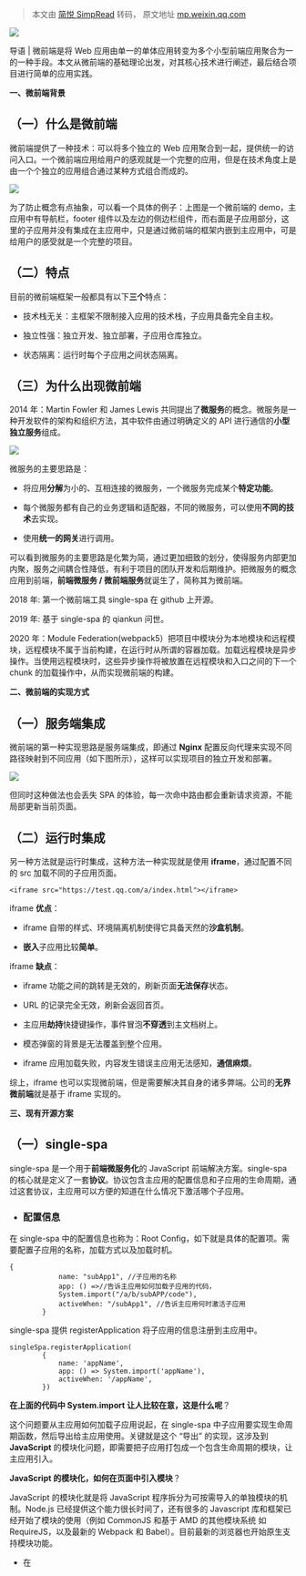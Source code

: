 > 本文由 [简悦 SimpRead](http://ksria.com/simpread/) 转码， 原文地址 [mp.weixin.qq.com](https://mp.weixin.qq.com/s/u9F1IUJfsuJBseOsPIK5qQ)

![](https://mmbiz.qpic.cn/mmbiz_jpg/VY8SELNGe977Xa5zfy5iaV3agpS11Cqm4psjPOibic6BZSicnBFh6uWzCFp3uqN5R114Fq85DmuCzdL3eESlQ37bFA/640?wx_fmt=jpeg)

导语 | 微前端是将 Web 应用由单一的单体应用转变为多个小型前端应用聚合为一的一种手段。本文从微前端的基础理论出发，对其核心技术进行阐述，最后结合项目进行简单的应用实践。

**一、微前端背景**

**（一）什么是微前端**
-------------

微前端提供了一种技术：可以将多个独立的 Web 应用聚合到一起，提供统一的访问入口。一个微前端应用给用户的感观就是一个完整的应用，但是在技术角度上是由一个个独立的应用组合通过某种方式组合而成的。

![](https://mmbiz.qpic.cn/mmbiz_png/VY8SELNGe94UuNia9FMRica3BZFaaOYukaKpBxicJJdfOTgricVKXfuGT6LxsR6P9buzSibL7icJ2ZXAW626DPJ2Z08Q/640?wx_fmt=png)

为了防止概念有点抽象，可以看一个具体的例子：上图是一个微前端的 demo，主应用中有导航栏，footer 组件以及左边的侧边栏组件，而右面是子应用部分，这里的子应用并没有集成在主应用中，只是通过微前端的框架内嵌到主应用中，可是给用户的感受就是一个完整的项目。

**（二）特点**
---------

目前的微前端框架一般都具有以下**三个**特点：

*   技术栈无关：主框架不限制接入应用的技术栈，子应用具备完全自主权。  
    

*   独立性强：独立开发、独立部署，子应用仓库独立。  
    

*   状态隔离：运行时每个子应用之间状态隔离。
    

**（三）为什么出现微前端**
---------------

2014 年：Martin Fowler 和 James Lewis 共同提出了**微服务**的概念。微服务是一种开发软件的架构和组织方法，其中软件由通过明确定义的 API 进行通信的**小型独立服务**组成。

![](https://mmbiz.qpic.cn/mmbiz_png/VY8SELNGe94UuNia9FMRica3BZFaaOYuka1HQov91wZNTA69ibgribPtiaNzKEU7UR8s6Px0f012o9iacSEaWoNcbMnw/640?wx_fmt=png)

微服务的主要思路是：

*   将应用**分解**为小的、互相连接的微服务，一个微服务完成某个**特定功能**。
    

*   每个微服务都有自己的业务逻辑和适配器，不同的微服务，可以使用**不同的技术**去实现。
    

*   使用**统一的网关**进行调用。
    

可以看到微服务的主要思路是化繁为简，通过更加细致的划分，使得服务内部更加内聚，服务之间耦合性降低，有利于项目的团队开发和后期维护。把微服务的概念应用到前端，**前端微服务 / 微前端服务**就诞生了，简称其为微前端。

2018 年: 第一个微前端工具 single-spa 在 github 上开源。

2019 年: 基于 single-spa 的 qiankun 问世。

2020 年：Module Federation(webpack5）把项目中模块分为本地模块和远程模块，远程模块不属于当前构建，在运行时从所谓的容器加载。加载远程模块是异步操作。当使用远程模块时，这些异步操作将被放置在远程模块和入口之间的下一个 chunk 的加载操作中，从而实现微前端的构建。

**二、微前端的实现方式**

**（一）服务端集成**
------------

微前端的第一种实现思路是服务端集成，即通过 **Nginx** 配置反向代理来实现不同路径映射到不同应用（如下图所示），这样可以实现项目的独立开发和部署。

![](https://mmbiz.qpic.cn/mmbiz_png/VY8SELNGe94UuNia9FMRica3BZFaaOYukaPs8Jd6w15LBDzcWRRNvGnbzB8haiclXWkuhhibzs6cWwickHken4fDvkg/640?wx_fmt=png)

但同时这种做法也会丢失 SPA 的体验，每一次命中路由都会重新请求资源，不能局部更新当前页面。

**（二）运行时集成**
------------

另一种方法就是运行时集成，这种方法一种实现就是使用 **iframe**，通过配置不同的 src 加载不同的子应用页面。

```
<iframe src="https://test.qq.com/a/index.html"></iframe>
```

iframe **优点**：

*   iframe 自带的样式、环境隔离机制使得它具备天然的**沙盒机制**。
    

*   **嵌入**子应用比较**简单**。
    

iframe **缺点**：

*   iframe 功能之间的跳转是无效的，刷新页面**无法保存**状态。
    

*   URL 的记录完全无效，刷新会返回首页。
    

*   主应用**劫持**快捷键操作，事件冒泡**不穿透**到主文档树上。
    

*   模态弹窗的背景是无法覆盖到整个应用。
    

*   iframe 应用加载失败，内容发生错误主应用无法感知，**通信麻烦**。
    

综上，iframe 也可以实现微前端，但是需要解决其自身的诸多弊端。公司的**无界微前端**就是基于 iframe 实现的。

**三、现有开源方案**

**（一）single-spa**
-----------------

single-spa 是一个用于**前端微服务化**的 JavaScript 前端解决方案。single-spa 的核心就是定义了一套**协议**。协议包含主应用的配置信息和子应用的生命周期，通过这套协议，主应用可以方便的知道在什么情况下激活哪个子应用。

*   ### **配置信息**
    

在 single-spa 中的配置信息也称为：Root Config，如下就是具体的配置项。需要配置子应用的名称，加载方式以及加载时机。

```
{ 
            name: "subApp1", //子应用的名称
            app: () =>//告诉主应用如何加载子应用的代码，
            System.import("/a/b/subAPP/code"), 
            activeWhen: "/subApp1", //告诉主应用何时激活子应用
        }
```

single-spa 提供 registerApplication 将子应用的信息注册到主应用中。

```
singleSpa.registerApplication(
        { 
            name: 'appName', 
            app: () => System.import('appName'), 
            activeWhen: '/appName', 
        })
```

**在上面的代码中 System.import 让人比较在意，这是什么呢**？

这个问题要从主应用如何加载子应用说起，在 single-spa 中子应用要实现生命周期函数，然后导出给主应用使用。关键就是这个 “导出” 的实现，这涉及到 **JavaScript** 的模块化问题，即需要把子应用打包成一个包含生命周期的模块，让主应用引入。

**JavaScript 的模块化，如何在页面中引入模块**？

JavaScript 的模块化就是将 JavaScript 程序拆分为可按需导入的单独模块的机制。Node.js 已经提供这个能力很长时间了，还有很多的 Javascript 库和框架已经开始了模块的使用（例如 CommonJS 和基于 AMD 的其他模块系统 如 RequireJS，以及最新的 Webpack 和 Babel）。目前最新的浏览器也开始原生支持模块功能。

*   在 <script> 标签上添加 type=“module” 来实现导入导出
    

```
<!doctype html>
        <script type="module">
        import {test} from './test.js';
        document.body.innerHTML = test('1111');
        </script>
```

*   实现 import axios from ‘axios’还需要借助于 importmap
    

第一点虽然可以实现导入，但是每次 Import 都要写入固定的地址，或者在不同的 script 中多次引入时就要重复书写，这样造成代码的冗余，所以这里可以使用 importmap，使变量名和其相应的地址一一映射，允许控制 js 的 import 语句或 import() 表达式获取的库的 url，并允许在非导入上下文中重用这个映射，这样就不用重复书写地址了。

```
<script type="importmap">
            {
            "imports": {
                "lodash": "/node_modules/lodash/lodash.js"
                }
            }
</script>
        <script type="module">
            import {hello} from 'lodash';
            document.body.innerHTML = hello('John');
</script>
```

*   SystemJS
    

import maps 的兼容性如下图所示，所以想在生产环境下使用还是需要一些兼容实现方案，SystemJS 就是解决这个问题的。

![](https://mmbiz.qpic.cn/mmbiz_png/VY8SELNGe94UuNia9FMRica3BZFaaOYukaSsCoqhJVQiaMiciaPdflW7hpu4fSH1mtaiaJcvxf3XqQeoZ9Pkpmribich4A/640?wx_fmt=png)

systemjs 是一个模块加载器，和 requirejs 类似，systemjs 参考 import maps 规范实现了自己的 alias（类似 requirejs-paths 或者 webpack alias）。具体用法在下面的 demo 中。

```
<script src="https://cdn.bootcss.com/systemjs/6.2.6/system.js"></script>
        // 通过systemjs来引入别的文件
        System.import('./test.js');
        // systemjs也支持通过下面的方式定义资源 ，用来给资源定义一个key
        <script type="systemjs-importmap">
        {
            "imports": {
            "vue": "https://cdn.bootcss.com/vue/2.6.11/vue.js"
            }
        }
        </script>
        // 直接通过名称引用
        System.import('vue');
```

这里**总结**一下 single-spa 是如何通过以上方法加载子应用的：

在主应用中注册子应用的配置信息，主应用运行时根据配置信息去请求子应用的 manifest.json 配置文件，这个文件中是子应用打包出的入口 js 和 js 文件的依赖关系，主应用通过动态的构造 script 标签去加载这些 js 文件，这里就完成了其注册过程。

这样在主应用检测路由命中子应用的规则之后就会触发其渲染函数，把子应用挂载到相应的 dom 下。

![](https://mmbiz.qpic.cn/mmbiz_png/VY8SELNGe94UuNia9FMRica3BZFaaOYuka3LevkuG1ibk9J04DTeKJSfPaIibVsGNbPMdKCmGbaOKdOL55aVibjn7nw/640?wx_fmt=png)

*   **生命周期**  
    

single-spa 的另一个关键点就是生命周期，子应用生命周期包含 bootstrap，mount，unmount 三个回调函数。主应用在管理子应用的时候，通过子应用暴露的生命周期函数来实现子应用的启动和卸载。

![](https://mmbiz.qpic.cn/mmbiz_png/VY8SELNGe94UuNia9FMRica3BZFaaOYukau4vMKZhlj7iaqdmT5Y3ff9GuPk1RVmp40Su5hRZkPBwc5R3CmF0fN5A/640?wx_fmt=png)

*   load：当应用匹配路由时就会加载脚本（非函数，只是一种状态）。
    

*   bootstrap：应用内容首次挂载到页面前调用。
    

*   Mount：当主应用判定需要激活这个子应用时会调用, 实现子应用的挂载、页面渲染等逻辑。
    

*   unmount：当主应用判定需要卸载这个子应用时会调用, 实现组件卸载、清理事件监听等逻辑。
    

*   unload：非必要函数，一般不使用。unload 之后会重新启动 bootstrap 流程。
    

*   ### **小结**
    

通过以上两点的分析，大致了解了一下 sing-spa 的主要思想，但是 single-spa 毕竟是第一个微前端框架，他也有一定的缺点。

*   single-spa 的文档略显凌乱，概念也比较多，在初次学习时上手难度较高。
    

*   single-spa 是通过 js 文件去加载子应用，当文件名是乱码名时，每次子应用更新，父应用要更新引入配置文件，更新多项目时比较麻烦。
    

*   single-spa 本身缺少 js 隔离和 css 隔离，虽然现在已经可以引入其他的包去解决，但是并没有做到开箱即用的程度。
    

所以在基本了解其思路之后，我们可以不妨看一下其他的方案都是如何实现和优化的。

**（二）qiankun**
--------------

qiankun 是基于 single-spa 提出的微前端框架, 提供了更加开箱即用的 API（single-spa+sandbox+import-html-entry）。

其主要有六个比较明显的特点，在下文依次展开。

*   ### **HTML Entry 加载子应用**
    

首先是子应用的加载方式与 single-spa 有明显的不同，single-spa 注册子应用本质上是 JS Entry，即通过从某一地址引入 js 文件来加载整个子应用。

```
singleSpa.registerApplication({        
 'appName',
        () => System.import('appName'),
        location => location.pathname.startsWith('appName'),
 });
```

但是 qiankun 注册子应用的方式是通过一个 url，即使用 HTML Entry 的方式来引入子应用。

```
registerMicroApps([
        {
            name: 'react app', 
            entry: '//localhost:7100', 
            container: '#yourContainer', 
            activeRule: '/yourActiveRule'
        },
        ]);
        start();
```

通过固定的 url 引入的好处是：子项目大多是已经上线的项目，url 是固定的，所以不用频繁更新主应用中的注册信息，便于主应用的整合和开发。

**qiankun - 子应用的加载**

Html Entry 方法的主要步骤如下：首先通过 url 获取到整个 Html 文件，从 html 中解析出 html，js 和 css 文本，在主应用中创建容器，把 html 更新到容器中，然后动态创建 style 和 script 标签，把子应用的 css 和 js 赋值在其中，最后把容器放置在主应用中。

```
// 解析 HTML，获取 html，js，css 文本
const {htmlText, jsText, cssText} = importHTMLEntry('https://xxxx.com')
// 创建容器
const $= document.querySelector(container)
$container.innerHTML = htmlText
// 创建 style 和 js 标签
const $style = createElement('style', cssText)
const $script = createElement('script', jsText)
$container.appendChild([$style, $script])
```

**如何解析 html**？

1.  通过 url 请求到子应用的 index.html。
    
2.  用正则匹配到其中的 js/css 相关标签，进行记录，然后删去。
    
3.  删去 html/head/body 等标签。
    
4.  返回 html 文本。
    

**如何解析 js**？

1.  使用正则匹配 <script> 标签。
    
2.  对于内联 js 的内容会直接记录到一个对象中。
    
3.  对于外链 js 会使用 fetch 请求到内容，然后记录到这个对象中。
    
4.  最后在加载子应用时直接把内容赋值在动态构建的 script 中。
    

**如何解析 css**？

1.  正则匹配 <style><link > 标签。
    
2.  内联 css （<style> 标签）的内容会直接记录到一个对象中。
    
3.  外链 css （ <link> 标签）则会使用 fetch 请到到内容（字符串），然后记录到这个对象中，执行时内容放到 <style> 标签，然后插入到页面，子项目卸载移除这些 <style> 标签，这样会把外链的 css 变成内联 css，切换子系统，不用重复请求，直接应用 css 样式，让子项目加载得更快。
    

*   ### **css 隔离**
    

css 隔离主要分为两种，一种是父子之间的隔离，另一种是子子之间的隔离。子应用之间的隔离，qiankun 中并没有特别的提出，本质上就是在子应用加载时把其相应的样式加载进来，在卸载时进行移除即可。而父子之间的隔离在 qiankun 种有两种实现方法。

*   **strictStyleIsolation: Shadow DOM**
    

![](https://mmbiz.qpic.cn/mmbiz_png/VY8SELNGe94UuNia9FMRica3BZFaaOYukaS5GuuoWYBDITia0FWPHmIXEaG0toF94TibfoUc5maaohNCnHdC6cIG1A/640?wx_fmt=png)

第一种是严格样式隔离，核心是 Shadow DOM。它可以让一个 dom 拥有自己的 “影子”DOM 树，这个 DOM 树不能在主文档中被任意访问，可以拥有局部样式规则，**天然实现了样式隔离**，如上图所示，被代理的 dom 节点称为 shadow host，shadow tree 中的根节点称为 shadow root。

比如我们常用的 <video> 标签，一个标签就实现了一个简易的播放器，但其实它是由一些看不到的 dom 封装而成的，这里就是使用了 shadow DOM。

![](https://mmbiz.qpic.cn/mmbiz_png/VY8SELNGe94UuNia9FMRica3BZFaaOYukaUDt52YvK0Bg3IyTzacamsE75ennzSSoyibH8xrGd2VDd6pUJPXeqUDQ/640?wx_fmt=png)

现在先来模拟一下父子的样式污染问题，在下面的 demo 中子应用的样式设置成所有字体颜色为红色，使得父元素和子元素所有的文字都为红色。

```
<div>
        <h5>父元素</h5>
    </div>
    <div id="app1">
        <style>
            *{
                color:red;
            }
</style>
        <h5>子元素</h5>
        <p class="title">一行文字</p>
    </div>
```

这样的结果就是子样式污染了父样式（效果如下图）。

![](https://mmbiz.qpic.cn/mmbiz_png/VY8SELNGe94UuNia9FMRica3BZFaaOYukaZxgquDNtjRJrIA54yD2wbkn3kWZbYLfdrped4bDGGAtwVqcLCM58hA/640?wx_fmt=png)

使用严格样式隔离解决一下这个问题：获取到子应用的根节点，然后打开影子模式，把原来的 dom 结构赋值到代理的影子根节点中，然后清空原来的 dom 结构。

```
function openShadow(domNode) {
            var shadow = domNode.attachShadow({ mode: "open" });
            shadow.innerHTML = domNode.innerHTML;
            domNode.innerHTML = "";
        }
        var bodyNode = document.getElementById("app1");
        openShadow(bodyNode);
```

现在可以在 dom 树中看到，原来的子应用以及开启了影子模式，其中的子 dom 都在影子中，效果如右图所示，实现了父子之间的样式隔离。

![](https://mmbiz.qpic.cn/mmbiz_png/VY8SELNGe94UuNia9FMRica3BZFaaOYukaCHgCsbiaOUTUhDSv1r7Al8QvYvA7dpovJhAtDoW9ic02pYibNhTROzuuA/640?wx_fmt=png)

*   **experimentalStyleIsolation**
    

第二种父子样式隔离是实验性样式隔离 ，即通过运行时**修改 CSS 选择器**来实现子应用间的样式隔离。

下面也是一个模拟污染的 demo，可以看到主应用和子应用有重名的选择器，子应用在后面，所以父样式被覆盖，造成了污染。

```
<head>
    <style>
      p.title {
        color:red;
      }
</style>
  </head>
  <body>
    <p class="title">父应用</p>
  <div id="data-qiankun-A">
    <style>
        p.title {
            color:blue;
        }
</style>
    <p class="title">子应用</p>
```

![](https://mmbiz.qpic.cn/mmbiz_png/VY8SELNGe94UuNia9FMRica3BZFaaOYuka1XzP3iaHRs873cbvw9FGx3dl7w8653BHJ2DFOeKlFdmibjfsibgWFGYFw/640?wx_fmt=png)

这里首先获取到子应用，然后通过正则匹配其中的所有 <style> 标签，给每一个标签加上前缀，从而缩小其样式应用的范围。

```
function scopeCss(styleNode, prefix) {
        const css = ruleStyle(styleNode.sheet.cssRules[0], prefix);
        styleNode.textContent = css;
    }
    function ruleStyle(rule, prefix) {
        const rootSelectorRE = /((?:[^\w\-.#]|^)(body|html|:root))/gm;
        let { cssText } = rule;
        // 绑定选择器, a,span,p,div { ... }
        cssText = cssText.replace(/^[\s\S]+{/, (selectors) =>
            selectors.replace(/(^|,\n?)([^,]+)/g, (item, p, s) => {
            // 绑定 div,body,span { ... }
            if (rootSelectorRE.test(item)) {
                return item.replace(rootSelectorRE, (m) => {
                // 不要丢失有效字符 如 body,html or *:not(:root)
                const whitePrevChars = [",", "("];
                if (m && whitePrevChars.includes(m[0])) {
                    return `${m[0]}${prefix}`;
                }
                // 用前缀替换根选择器
                return prefix;
                });
            }
            return `${p}${prefix} ${s.replace(/^ */, "")}`;
            })
        );
        return cssText;
        }
      var container = document.getElementById("data-qiankun-A");
      var styleNode = container.getElementsByTagName("style")[0];
      scopeCss(styleNode, "#data-qiankun-A")
```

效果如下图所示，可以看到子应用的 <style> 标签中的选择器都加上了前缀，使父应用的颜色保持原有的红色，子应用的颜色是新设置的蓝色。

![](https://mmbiz.qpic.cn/mmbiz_png/VY8SELNGe94UuNia9FMRica3BZFaaOYuka7KccrrsSXZXwibU29iafAiavYpcophrbTeD5zliadicThthib4uDCaNQDn2g/640?wx_fmt=png)

*   ### **js 隔离**
    

js 隔离是另一个在微前端中需要关注的问题，qiankun 中有三种 js 隔离的做法。

*   SnapshotSandbox
    

第一种是快照沙箱，先来看一下具体 demo:

```
let sandbox = new SnapshotSandbox();
        var a = '主应用A';
        var c = '主应用C';
        console.log('主应用原来的Window:',a,c);
        function beforeMounted(){
            sandbox.active();
            console.log("加载子应用前");
        }
        function beforeUnMounted(){
            sandbox.inactive();
            console.log("卸载子应用前");
        }
        function app1(){
            beforeMounted();
            window.a = 'app1A';//修改
            window.c = null;//删除
            window.d = 'app1D';//新增
            console.log("子应用的Window:",window.a,window.c,window.d);
            beforeUnMounted();
        }
        app1();
        console.log('主应用现在的Window:',a,c,d);
```

主应用中声明两个变量 a 和 c，分别赋值主应用 A 和主应用 C，然后加载子应用之后对全局变量 ac 进行修改，并且新增 d，最后卸载时再打印 acd，可以在左图看到主应用的变量被污染了。

这时候开启沙箱再运行一遍，可以在右图看到主应用被恢复回来了，解决了变量污染的问题。

![](https://mmbiz.qpic.cn/mmbiz_png/VY8SELNGe94UuNia9FMRica3BZFaaOYukaUmbK9Eib5XjsJ7EsBAKy1OXpRsdbNRE9LDTNttVqEkb8p2bQb18RIww/640?wx_fmt=png)

![](https://mmbiz.qpic.cn/mmbiz_png/VY8SELNGe94UuNia9FMRica3BZFaaOYukat8wjgQICpGl9xFGesY2nrSznju6uvAlOcA8ps7nKHB0p4O3Pr3DM9g/640?wx_fmt=png)

沙箱快照的核心思想如下：在子应用挂在前对当前主应用的全局变量保存，然后恢复之前的子应用环境，在子应用运行期间则正常 get 和 set，在卸载时保存当前变量恢复主应用变量，整个过程类似于中断和中断恢复。

![](https://mmbiz.qpic.cn/mmbiz_png/VY8SELNGe94UuNia9FMRica3BZFaaOYukaEiahrph5ZBgn1pexRnUlTD2skZAKTgBMll90bWxaSPhPJTrDsic0VovQ/640?wx_fmt=png)

具体代码可参考这个 demo，但这里也有一个比较明显的缺点就是每次切换时需要去遍历 window，这种做法会有较大的时间消耗。

```
class SnapshotSandbox {
            constructor() {
                this.proxy = window; //window属性
                this.modifyPropsMap = {}; //记录在window上的修改
            }
            active() {//激活
                this.windowSnapshot = {}; //快照
                for (const prop in window) {
                    if (window.hasOwnProperty(prop)) {
                        this.windowSnapshot[prop] = window[prop]
                    }
                    Object.keys(this.modifyPropsMap).forEach(p => {
                        window[p] = this.modifyPropsMap[p]
                    })
                }
            }
            inactive() {//卸载
                for (const prop in window) {
                    if (window.hasOwnProperty(prop)) {
                        if (window[prop] != this.windowSnapshot[prop]) {
                            this.modifyPropsMap[prop] = window[prop];
                            window[prop] = this.windowSnapshot[prop];
                        }
                    }
                }
            }
        }
```

*   legacySandBox
    

第二种则是 legacy 沙箱，下面的 demo 比上一个稍微复杂一点。主要是加载了两次子应用，并且每次改变的变量值不同。

```
let {sandbox,fakeWindow} = new legacySandBox();
        var a = '主应用A';
        var c = '主应用C';
      
        console.log('主应用原来的Window:',a,c);
        function beforeMounted(){
            sandbox.active();
            console.log("加载子应用前");
        }
        function beforeUnMounted(){
            sandbox.inactive();
            console.log("卸载子应用前");
        }
        function app1(win=window){//这里使用了fakeWindow作为window
            beforeMounted();
            if(win.a === 'app1A'){
                win.a = 'app1A-2';
                win.c = '2';
                win.d = 'app1D-2';
                console.log("子应用第二次加载Window:",
                win.a,win.c,win.d);
            }else{
                win.a = 'app1A';//修改
                win.c = null;//删除
                win.d = 'app1D';//新增
                console.log("子应用第一次加载Window:",
                win.a,win.c,win.d);
            }
            beforeUnMounted();
        }
        app1(fakeWindow);console.log('主应用现在的1Window:',a,c,d);
        app1(fakeWindow);console.log('主应用现在的2Window:',a,c,d);
```

左图显示的是主应用被污染的结果，右图是打开沙箱之后解决污染的结果。

![](https://mmbiz.qpic.cn/mmbiz_png/VY8SELNGe94UuNia9FMRica3BZFaaOYukaGiatVquKc8ojPMiauFNvJqswf0zmHucmR17u36TLqGdhAaQag6UqmuGw/640?wx_fmt=png)

![](https://mmbiz.qpic.cn/mmbiz_png/VY8SELNGe94UuNia9FMRica3BZFaaOYukazNDpfeDLqG83uyJ8PVtvy2WvowyqZcEIfT5vDMK1bn7DOichHdo31cw/640?wx_fmt=png)

legacy 沙箱的主要原理是使用了 ES6 中的 Proxy，把原来的 window 代理到 fakeWindow 上，这样就不用遍历整个 window 去应用和恢复环境了。除此之外，它还在沙箱内部设置了三个变量池：addedPropsMapinSandbox 用于存放子应用运行期间新增的全局变量，用于在卸载子应用的时候删除；modifiedPropsOrginalMapInSandbox 用于存放子应用运行期间修改的全局变量，用于卸载时进行恢复；currentUpdatedPropsValueMap 用于存放子应用运行期间所有变化的变量，这样可以在加载子应用时恢复其上一次的环境。

![](https://mmbiz.qpic.cn/mmbiz_png/VY8SELNGe94UuNia9FMRica3BZFaaOYukan3l0OVF2aA5ZTKK74AyiaMjRYl05CibFsScLdnRuKbvgPWcaiawMIt60Q/640?wx_fmt=png)

下面是具体实现的沙箱 demo：

```
class legacySandBox {
            constructor() {
                this.addedPropsMapInSandbox = new Map();//记录子应用运行期间新增的key
                this.modifiedPropsOriginalValueMapInSandbox = new Map();//记录子应用运行期间修改的key
                this.currentUpdatedPropsValueMap = new Map();//记录子应用运行期间的值
                this.sandboxRunning = false;
                const _this = this;
                const fakeWindow = new Proxy(window, {
                    set(_, p, value){
                        if(_this.sandboxRunning){
                            if(!window.hasOwnProperty(p)){
                                _this.addedPropsMapInSandbox.set(p, value);
                            } else if(!_this.modifiedPropsOriginalValueMapInSandbox.has(p)){
                                const originalValue = window[p];
                                _this.modifiedPropsOriginalValueMapInSandbox.set(p, originalValue);
                            }
                            _this.currentUpdatedPropsValueMap.set(p, value);
                            window[p] = value;
                            return true;
                        }
                        return true;
                    },
                    get(_, p){
                        if(p === "top" || p === "window" || p === "self"){
                            return proxy;
                        }
                        return window[p];
                    }
                })
                return {sandbox:this,fakeWindow};
            }
            active() {//激活
                if(!this.sandboxRunning){
                    this.currentUpdatedPropsValueMap.forEach((v, p) => this.setWindowProp(p, v));
                }
                this.sandboxRunning = true;
            }
            inactive() {//卸载
                this.modifiedPropsOriginalValueMapInSandbox.forEach((v, p) => this.setWindowProp(p, v));
                this.addedPropsMapInSandbox.forEach((v, p) => this.setWindowProp(p, undefined, true));
                this.sandboxRunning = false;
            }
            setWindowProp(p,v){
                window[p] = v;
            }
        }
```

*   ProxySandbox
    

第二种沙箱的实现对于单例模式来说已经比较完善了，但是不适用于多例模式，即同时有多个子应用在运行期间的时候，qiankun 针对这个问题提出来 proxySandbox。

proxySandbox 依然是使用 proxy 代理 window，但不同的是对于每个子应用都代理了一个 fakeWindow，这样在查找变量的时候在本地的 fakeWindow 上查找，如果没有找到就到主应用的 window 上查找，而修改时只修改本地的 fakeWindow，不会影响到其他的应用，在最终卸载时把 fakeWindow 删除即可。

![](https://mmbiz.qpic.cn/mmbiz_png/VY8SELNGe94UuNia9FMRica3BZFaaOYukaQr6CZCo3LY6Azxic6DnqQ9dHiam8n4l86rBoCMYFU1nAicl1dZjqVv2Wg/640?wx_fmt=png)

*   ### **生命周期**
    

qiankun 的第三个特点是新增了生命周期。项目在迁移成子应用时，需要在入口的 JS 配合 qiankun 来做一些改动，而这些改动有可能**影响子应用的独立运行**。为了解决子应用也能独立运行的问题，qiankun 注入了一些变量：window.__POWERED_BY_QIANKUN__，这样就可以判断当前应用是否在独立运行。

但是变量需要在运行时动态的注入，那么该变量设置的位置就需要考虑清楚，qiankun 选择在 single-spa 提供的生命周期前进行变量的注入，在 beforeLoad 和 beforeMount 中把变量置为 true，在 beforeUnmount 中把变量置为 false, 最后 qiankun 暴露了五个生命周期钩子：beforeLoad、beforeMount、afterMount 、beforeUnmount 和 afterUnmount，这五个钩子可以在**主应用中注册子应用**时使用。

和 single-spa 一样的是**子应用的接入**必须暴露三个生命周期（毕竟是基于 single-spa 实现的）：

*   Bootstrap: 在这里做一些全局变量的初始化，比如不会在 unmount 阶段被销毁的应用级别的缓存。
    

*   Mount：触发应用的渲染方法。
    

*   Unmount：卸载微应用的应用实例。
    

*   ### **子应用预加载**
    

子应用预加载是一种优化策略，使用 **requestIdleCallback** 通过时间切片的方式去加载静态资源，在浏览器空闲时间去执行回调函数，避免浏览器卡顿，qiankun 有四种预加载策略：

*   主应用执行 start 以后就直接开始预加载所有微应用的静态资源。
    

*   在第一个微应用挂载以后加载指定的微应用的静态资源。
    

*   第一个微应用挂载以后加载其它微应用的静态资源，利用 single-spa 提供的 single-spa:first-mount 事件来实现。
    

自定义函数，返回两个微应用组成的数组，criticalAppNames 是关键微应用组成的数组，需要马上就执行预加载的微应用，minorAppsName 是普通的微应用组成的数组，在第一个微应用挂载以后预加载这些微应用的静态资源。

*   **全局状态管理**
    

在微前端中各个子应用需要和主应用进行通信，以获得必要的信息，子应用之间也可能会有少量的通信需要，在 qiankun 中使用的是一种订阅发布模式的通信方法。

```
// 触发全局监听，执行所有应用注册的回调函数
function emitGlobal(state: Record<string, any>, prevState: Record<string, any>) {
  // 循环遍历，执行所有应用注册的回调函数
  Object.keys(deps).forEach((id: string) => {
    if (deps[id] instanceof Function) {
      deps[id](cloneDeep(state), cloneDeep(prevState));
    }
  });
}
/**

 * 定义全局状态，并返回通信方法，一般由主应用调用，微应用通过 props 获取通信方法。

 * @param state 全局状态，{ key: value }

 */

export function initGlobalState(state: Record<string, any> = {}) {
  if (state === globalState) {
    console.warn('[qiankun] state has not changed！');
  } else {
    // 方法有可能被重复调用，将已有的全局状态克隆一份，
 // 为空则是第一次调用 initGlobalState 方法
 // 不为空则非第一次次调用
    const prevGlobalState = cloneDeep(globalState);
    // 将传递的状态克隆一份赋值为 globalState
    globalState = cloneDeep(state);
    // 触发全局监听
    emitGlobal(globalState, prevGlobalState);
  }
  // 返回通信方法，参数表示应用 id，true 表示自己是主应用调用
  return getMicroAppStateActions(`global-${+new Date()}`, true);
}
/**
 * 返回通信方法 
 * @param id 应用 id
 * @param isMaster 表明调用的应用是否为主应用，
 * 在主应用初始化全局状态时，initGlobalState 内部调用该方法时会传递 true，其它都为 false
 */
export function getMicroAppStateActions(id: string, isMaster?: boolean): MicroAppStateActions {
  return {
    /**
     * 全局依赖监听，为指定应用（id = 应用id）注册回调函数
     * 依赖数据结构为：
     * {
     *   {id}: callback
     * }
     *
     * @param callback 注册的回调函数
     * @param fireImmediately 是否立即执行回调
     */
    onGlobalStateChange(callback: OnGlobalStateChangeCallback, fireImmediately?: boolean) {
      // 回调函数必须为 function
      if (!(callback instanceof Function)) {
        console.error('[qiankun] callback must be function!');
        return;
      }
      // 如果回调函数已经存在，重复注册时给出覆盖提示信息
      if (deps[id]) {
        console.warn(`[qiankun] '${id}' global listener already exists before this`);
      }
      // id 为一个应用 id，一个应用对应一个回调
      deps[id] = callback;
      // 克隆全局状态
      const cloneState = cloneDeep(globalState);
      // 如果需要，立即出发回调执行
      if (fireImmediately) {
        callback(cloneState, cloneState);
      }
    },
    /**
     * setGlobalState 更新 store 数据
     *
     * 1. 对新输入 state 的第一层属性做校验，如果是主应用则可以添加新的一级属性进来，
 * 也可以更新已存在的一级属性，
     *    如果是微应用，则只能更新已存在的一级属性，不可以新增一级属性
     * 2. 触发全局监听，执行所有应用注册的回调函数，以达到应用间通信的目的
     *
     * @param state 新的全局状态
     */
    setGlobalState(state: Record<string, any> = {}) {
      if (state === globalState) {
        console.warn('[qiankun] state has not changed！');
        return false;
      }
      // 记录旧的全局状态中被改变的 key
      const changeKeys: string[] = [];
      // 旧的全局状态
      const prevGlobalState = cloneDeep(globalState);
      globalState = cloneDeep(
        // 循环遍历新状态中的所有 key
        Object.keys(state).reduce((_globalState, changeKey) => {
          if (isMaster || _globalState.hasOwnProperty(changeKey)) {
            // 主应用 或者 旧的全局状态存在该 key 时才进来
 // 说明只有主应用才可以新增属性，
 // 微应用只可以更新已存在的属性值
            // 记录被改变的key
            changeKeys.push(changeKey);
            // 更新旧状态中对应的 key value
            return Object.assign(_globalState, { [changeKey]: state[changeKey] });
          }
          console.warn(`[qiankun] '${changeKey}' not declared when init state！`);
          return _globalState;
        }, globalState),
      );
      if (changeKeys.length === 0) {
        console.warn('[qiankun] state has not changed！');
        return false;
      }
      // 触发全局监听
      emitGlobal(globalState, prevGlobalState);
      return true;
    },
    // 注销该应用下的依赖
    offGlobalStateChange() {
      delete deps[id];
      return true;
    },
  };
}
```

所需要的状态都存在 window 的 gloablState 全局对象里，使用 onGlobalStateChange 添加监听器。

当调用 setGlobalState 更新值后，会触发 emitGlobal，执行所有对应的监听器。

调用 offGlobalStateChange 删掉监听器。

*   ### **全局错误管理**
    

当运行中发生错误时，需要对其进行捕获，这里主要监听了 error 和 unhandledrejection 两个错误事件。

```
window.addEventListener('error', errorHandler);
window.addEventListener('unhandledrejection', errorHandler);
```

**（三）Module Federation 以及 EMP**
-------------------------------

Module Federation 是 webpack5 中的新特性，**主要是用来解决多个应用之间代码共享的问题，可以更加优雅的实现跨应用的代码共享，使用这个方法也可以实现微前端**。

这个方案中有两个主体：**Remote** 和 **Host**，可以把 Remote 理解为想要引入的子应用，把 Host 理解为主应用（但是一个应用既可以是 Remote 也可以是 Host，并不矛盾）。

Module Federation 的核心在于 ModuleFederationPlugin 这个插件：

```
new ModuleFederationPlugin({
 name: "App1",
 library: { type: "var", name: "App1" },
 filename: "remoteEntry.js",
 remotes: {
    app_02: 'App2',
    app_03: 'App3',  
},
  exposes: {
    antd: './src/antd',
    button: './src/button',  
},
  shared: ['react', 'react-dom'],
})
```

*   name，必须，唯一 ID，作为输出的模块名，使用的时通过 name/{expose} 的方式使用；  
    

*   library，必须，其中这里的 name 为作为 umd 的 name。
    
*   remotes，可选，表示作为 Host 时，去消费哪些 Remote。
    
*   exposes，可选，表示作为 Remote 时，export 哪些属性被消费。
    
*   shared，可选，优先用 Host 的依赖，如果 Host 没有，再用自己的。
    

通过以上设置打包之后会生成三种文件：应用主文件: main.js、作为 remote 时被引用的文件 remoteEntry.js 和其他的异步加载文件。

这里通过一个例子简单概括一下其原理：下图是三个项目，在 App1 中它的 remotes 是 App2 和 App3，没有 exposes，shared 是 React 和 ReactDom，它作为 host 使用了 remote 的 dialog 组件和 button 组件；App2 作为 host 使用了 App3 的 button 组件，作为 remote 导出来 dialog 组件，在 App1 中运行时如果需要使用 React 则会优先把 App1 中的 React 导入，这就复用了公共库；App3 向外导出了 dialog 组件，只作为其他项目的 remote。

![](https://mmbiz.qpic.cn/mmbiz_png/VY8SELNGe94UuNia9FMRica3BZFaaOYukaWYrxje4wWeBkQl9lY4BBqhX7ic6WUWZMvLrgj0gUDAiazm552MOWebEQ/640?wx_fmt=png)

这个新特性的提出促进了更多工具的发展，EMP 就是以此为基础构建出的一个跨应用共享资源的框架，这个框架优化协作，加速开发的同时还可以保持 UI 的一致性。

**（四）公司内以及其他微前端框架**
-------------------

在搜索相关资料的时候，关注到公司内部和其他企业也有很多优秀的微前端的解决方法，比如司内的微前端 oteam，无界和 Hel 微前端等产品，美团的基于 React 的中心路由基座式微前端和 Bifrost 框架，字节的 lModern.js 和 lGarfish。微前端的生态逐渐繁荣，之后也会继续学习其相关的知识。

**四、实践探索**

**（一）技术选型**
-----------

当理解完理论开始实践时，第一关便是技术选型，现有的备选方案如上一章所述，这里提出一些具体的**选型建议**：

single-spa: 是第一个微前端框架，当前流行的大量框架都是 single-spa 的上层封装，但是如果作为生产选型，single-spa 提供的是较为基础的 api，应用在实际项目中需要进行大量封装且入侵性强，使用起来不太方便。但是如果想学习相关技术或者封装一套更灵活的解决方法还是很值得使用的。

qiankun: 阿里开源的一套框架，基于 single-spa 的上层封装，社区活跃度较高，在国内的生态较好，中文文档齐全，有大量的先行者铺路，比较适合用于生产环境。

EMP: 基于 module federation 实现的一套可以跨应用共享资源的框架，除了具备微前端的能力外，还实现了跨应用状态共享、跨框架组件调用的能力，属于司外最年轻的微前端框架（暂时不适用于生产环境中）, 目前在 github 上是 1.6kstar (qiankun 是 11.9k)。

**（二）qiankun Demo**
-------------------

实践部分可以分为两大步骤，首先是对主应用的改造：

*   **创建微应用容器 - 用于承载微应用，渲染显示微应用**
    

![](https://mmbiz.qpic.cn/mmbiz_png/VY8SELNGe94UuNia9FMRica3BZFaaOYukas46ccOIIMJSgn0yvIev5hXhSMkibWH0HEZicQdOqEWUTZWtHESJDHAiaQ/640?wx_fmt=png)

*   **设置主应用和子应用的通信渠道（共享某些数据）**
    

![](https://mmbiz.qpic.cn/mmbiz_png/VY8SELNGe94UuNia9FMRica3BZFaaOYukasrzsZr7OlhatwvDnajnKbyarFLDPL7RpicTnibNibeZPicBBAFBlfxODxw/640?wx_fmt=png)

![](https://mmbiz.qpic.cn/mmbiz_png/VY8SELNGe94UuNia9FMRica3BZFaaOYukaT0XquwQBVf64XCagqLNAaWfuHcVqfosBN4O4xSd6cTAsia8TRBFV5rw/640?wx_fmt=png)

*   **设置微应用在主应用中对应的路由，微应用地址，并且下发方法**
    

![](https://mmbiz.qpic.cn/mmbiz_png/VY8SELNGe94UuNia9FMRica3BZFaaOYukawdhZOysIH9NXS5XaFzqR0jaxHUmdEB6A58xLEWgkZG9FtUYicX69qIg/640?wx_fmt=png)

![](https://mmbiz.qpic.cn/mmbiz_png/VY8SELNGe94UuNia9FMRica3BZFaaOYukaRHfWPJwNWQcuzdWTGyvfjicS2EsDy3J81jkcM1bYd2nHdRMADhzkAuw/640?wx_fmt=png)

*   **注册子应用，并启动**
    

![](https://mmbiz.qpic.cn/mmbiz_png/VY8SELNGe94UuNia9FMRica3BZFaaOYukarXlETKiaElM7VicG49tibJglOlGmsmJqHvvia8HxDRfibQaOLgPfFhbEV0A/640?wx_fmt=png)

第二部分是子应用的改造：

*   **设置打包环境**
    

这里打包成 umd 的格式是为了可以向主应用暴露其生命周期钩子。

![](https://mmbiz.qpic.cn/mmbiz_png/VY8SELNGe94UuNia9FMRica3BZFaaOYukaXsIVENRpGiaLbFXT5HibrpcFibWNfoiaNyG0Z5fM9EicjJxw6I0LqYXMbWw/640?wx_fmt=png)

*   **设置生命周期钩子**
    

![](https://mmbiz.qpic.cn/mmbiz_png/VY8SELNGe94UuNia9FMRica3BZFaaOYukaOHrV4sRJLsMQelRYY4m9p7gVh9hQ30l5FSvdQib3ltIAYmQodE5WuhQ/640?wx_fmt=png)

以上就是 qiankun 实践的大概流程，不过有时候也会遇到各种各样的问题，大部分问题在其官网的 issues 中都有提到，可以根据其进行部分的调整。

**（三）实践中的部分问题**
---------------

一般上述的方式已经能满足大多数常见的应用场景来。但是如果微应用不是直接跟路由关联或是有需要手动触发子应用加载的场景，比如本文一开始的那张图。这时候 qiankun 提供了一个 loadMicroApp 的方法进行子应用的手动加载，本质上是利用 single-spa 的 mountRootParcel api 来实现的。

```
import { loadMicroApp } from 'qiankun'; 
loadMicroApp( 
{ 
    name: 'app', 
    entry: '//localhost:7100', 
    container: '#Container', 
} );
```

使用 loadMircoApp 还需要在子应用中暴露 update 钩子。

```
// 增加 update 钩子以便主应用手动更新微应用
export async function update(props) {
    renderPatch(props);
}
```

**五、总结——微前端意义**

**（一）化整为零**

当下前端领域，单页面应已经成为流行的的项目形态之一，但是随着时间和技术的发展，原本单一的应用具备的功能愈加丰富起来，功能的丰富意味着越来越难以维护，从而变成一个巨石项目。以至于之后改一处而动全身，带来的发版成本也更高。微前端的意义就是将巨石应用进行拆分，化整为零把功能随之解耦，每个部分可以单独进行维护和部署，从而提升团队开发和维护效率。

**（二）化零为整**

在业务中或多或少会存在一些历史项目，这些项目也会使用不同的框架进行构建，在日常运营中，这些系统已经有固有的用户，但是诸多的应用对于用户来说也是一种成本，为了让旧项目焕发新生，这要求我们在不能抛弃原有项目的同时开发新的功能，把诸多较为零散的入口统一整合起来，从而提高系统的使用率，而微前端就是目前实现这一需求的较好方法。

综上，**微前端不一定是未来发展趋势的收束点，但是它在未来一定会发挥重要作用**。

**参考资料：**
---------

1.Qiankun 官网:

https://qiankun.umijs.org/zh/api

2.Qiankun 源码:

https://www.cnblogs.com/synY/p/13969785.html

3.Single-spa:

https://www.cnblogs.com/ztfjs/p/single-spa2.html

4.Qiankun 生命周期:

https://www.jianshu.com/p/9703726b4c9f

5.Module Federation:

https://developer.aliyun.com/article/755252

 **作者简介**

![图片](https://mmbiz.qpic.cn/mmbiz_jpg/VY8SELNGe94UuNia9FMRica3BZFaaOYukab15HLiaveLoft1icGHf0C0dNrJyFHnPn20sLzfRyUib5KA6TqsVKVHxnw/640?wx_fmt=jpeg)

**孔文玉**

腾讯 IEG 前端开发实习生

腾讯 IEG 前端开发实习生，中国科学技术大学硕士研究生。目前负责 IEG 增值服务效能团队米陆 (Milo) 相关营销组件框架、营销效能系统和工具的建设和开发。

 **推荐阅读**

[C++ 反射：深入浅出剖析 ponder 库实现机制！](http://mp.weixin.qq.com/s?__biz=MzI2NDU4OTExOQ==&mid=2247534146&idx=1&sn=90bf5d81ff3eb889c2fc6ebe9af90080&chksm=eaa85c12dddfd504cc3f1f316c9ea7debaf6484e1c8f3b28668c161a0226f235fb31fcc61b81&scene=21#wechat_redirect)  

[海量 Node.js 网关的架构设计与工程实践！](http://mp.weixin.qq.com/s?__biz=MzI2NDU4OTExOQ==&mid=2247534115&idx=1&sn=c84a59b0659b9c57e50f365cb877c479&chksm=eaa85c73dddfd56537fcffee91650e52dca8248414aafbd60df8824b732ab1171975f25afb2b&scene=21#wechat_redirect)  

[Monorepo——探秘源码管理新姿势！](http://mp.weixin.qq.com/s?__biz=MzI2NDU4OTExOQ==&mid=2247533957&idx=1&sn=1172a92b809048b4b29cd8a87a056750&chksm=eaa85fd5dddfd6c3801d17fb3188791c0a519be1a2716041285e9ca831e435933fbb69b5121c&scene=21#wechat_redirect)  

[Golang 高质量单测之 Table-Driven：从入门到真香！](http://mp.weixin.qq.com/s?__biz=MzI2NDU4OTExOQ==&mid=2247533915&idx=1&sn=b1d0b3ac591b1ecc7aee75116d7bf88f&chksm=eaa85f0bdddfd61d65cfbe5ef352828a923008ca777392bff1b7aa4315d67a545a0244e26425&scene=21#wechat_redirect)  

![](https://mmbiz.qpic.cn/mmbiz_gif/VY8SELNGe977Xa5zfy5iaV3agpS11Cqm4xV7ckfbmtFLyUjFID2k7yO4q8hvB4OqYoNkARZ2xuvzKvMtnmVN2BQ/640?wx_fmt=gif)